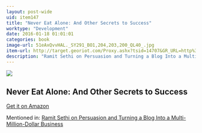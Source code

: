 ```yaml
---
layout: post-wide
uid: item147
title: "Never Eat Alone: And Other Secrets to Success"
worktype: "Development"
date: 2016-01-18 01:01:01
categories: book
image-url: 51eAxQvvHAL._SY291_BO1,204,203,200_QL40_.jpg
item-url: http://target.georiot.com/Proxy.ashx?tsid=14707&GR_URL=http%3A%2F%2Fwww.amazon.com%2FNever-Eat-Alone-Secrets-Relationship%2Fdp%2F0385512058%2F
description: "Ramit Sethi on Persuasion and Turning a Blog Into a Multi-Million-Dollar Business"
---
```

<a href="http://target.georiot.com/Proxy.ashx?tsid=14707&GR_URL=http%3A%2F%2Fwww.amazon.com%2FNever-Eat-Alone-Secrets-Relationship%2Fdp%2F0385512058%2F" target="blank"><img src="../../../../img/thumbs/51eAxQvvHAL._SY291_BO1,204,203,200_QL40_.jpg" class="prod-img"></a>
<h2>Never Eat Alone: And Other Secrets to Success</h2>
<p><a href="http://target.georiot.com/Proxy.ashx?tsid=14707&GR_URL=http%3A%2F%2Fwww.amazon.com%2FNever-Eat-Alone-Secrets-Relationship%2Fdp%2F0385512058%2F" target="blank">Get it on Amazon</a><p>
<p>Mentioned in: <a href="http://fourhourworkweek.com/2014/10/09/ramit-sethi-on-persuasion-and-turning-a-blog-into-a-multi-million-dollar-business/comment-page-3/" target="blank">Ramit Sethi on Persuasion and Turning a Blog Into a Multi-Million-Dollar Business</a></p>
